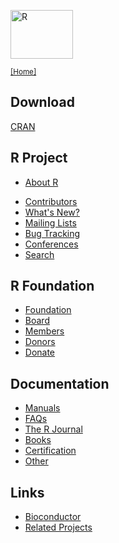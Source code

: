 <div class="row">
<div class="col-xs-6 col-sm-12">

<a href="/"><img src="/Rlogo.png" width="100" height="78" alt = "R" /></a>

<small>[[Home]](/)</small>

## Download

[CRAN](http://cran.r-project.org/mirrors.html)

## R Project

* [About R](/about.html)
<!-- * [Logo](/logo/) -->
* [Contributors](/contributors.html)
* [What's New?](/news.html)
* [Mailing Lists](/mail.html)
* [Bug Tracking](http://bugs.R-project.org)
* [Conferences](/conferences.html)
* [Search](/search.html)

</div>
<div class="col-xs-6 col-sm-12">

## R Foundation

* [Foundation](/foundation/)
* [Board](/foundation/board.html)
* [Members](/foundation/members.html)
* [Donors](/foundation/donors.html)
* [Donate](/foundation/donations.html)

## Documentation

* [Manuals](http://cran.r-project.org/manuals.html)
* [FAQs](http://cran.r-project.org/faqs.html)
* [The R Journal](http://journal.r-project.org)
* [Books](/doc/bib/R-books.html)
* [Certification](/certification.html)
* [Other](/other-docs.html)

## Links
 
* [Bioconductor](http://www.bioconductor.org)
* [Related Projects](/other-projects.html)

</div>
</div>
